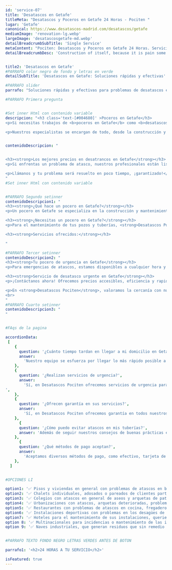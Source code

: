 ```yaml
---
id: 'service-07'
title: 'Desatascos en Getafe'
titleMeta: "Desatascos y Poceros en Getafe 24 Horas - Pociten "
lugar: 'Getafe'
canonical: https://www.desatascos-madrid.com/desatascos/getafe
mediumImage: 'renovation-lg.webp'
largeImage: 'desatascosgetafe-md.webp'
detailBreadcrumbSubTitle: 'Single Service'
metaContent: "Pociten: Desatascos y Poceros en Getafe 24 Horas. Servicio rápido y eficiente 🌪. Solucionamos tus problemas de atascos. ¡Contáctanos! ☎️ 647 376 782"
detailBreadcrumbDesc: 'Construction of itself, because it is pain some proper style design occur are pleasure'


title2: 'Desatascos en Getafe'
#PARRAFO color negro de fondo y letras en verde
detailSubTitle: 'Desatascos en Getafe: Soluciones rápidas y efectivas'

#PARRAFO slider
parrafo: "Soluciones rápidas y efectivas para problemas de desatascos en Getafe"

#PARRAFO Primera pregunta


#Set inner Html con contenido variable
descripcion: "<h3 class='text-[#004680]' >Poceros en Getafe</h3>
<p>Si necesitas trabajos de <b>poceros en Getafe</b> como <b>desatascos</b> o cualquiera de los muchos que ofrecemos, <b>Pociten</b> es tu solución ideal. Contamos con un equipo humano destacado y tecnología avanzada. Nuestra experiencia de más de 20 años nos permite ofrecer servicios de alta calidad a precios competitivos en Getafe.</p>

<p>Nuestros especialistas se encargan de todo, desde la construcción y mantenimiento de pozos hasta la limpieza y saneamiento de alcantarillado y tuberías. Ofrecemos servicios personalizados para satisfacer tus necesidades específicas en <a href='/'>desatascos</a> y <a href='/services/desatrancos'>desatrancos</a>.</p>"


contenidoDescripcion: "


<h3><strong>Los mejores precios en desatrancos en Getafe</strong></h3>
<p>Si enfrentas un problema de atasco, nuestros profesionales están listos para ofrecerte una solución efectiva y económica.</p>

<p>Llámanos y tu problema será resuelto en poco tiempo, ¡garantizado!</p>
"
#Set inner Html con contenido variable


#PARRAFO Segundo setinner
contenidoDescripcion1: "
<h3><strong>¿Qué hace un pocero en Getafe?</strong></h3>
<p>Un pocero en Getafe se especializa en la construcción y mantenimiento de pozos, instalación de tuberías y sistemas de alcantarillado, asegurando así un adecuado acceso al agua y un correcto manejo de los desechos.</p>

<h3><strong>¿Necesitas un pocero en Getafe?</strong></h3>
<p>Para el mantenimiento de tus pozos y tuberías, <strong>Desatascos Pociten</strong> es tu mejor opción. Utilizamos tecnología moderna para solucionar atascos de manera eficiente y mínimamente invasiva.</p>

<h3><strong>Servicios ofrecidos:</strong></h3>

"

#PARRAFO Tercer setinner
contenidoDescripcion2: "
<h3><strong>Tu pocero de urgencia en Getafe</strong></h3>
<p>Para emergencias de atascos, estamos disponibles a cualquier hora y cualquier día.</p>

<h3><strong>Servicio de desatasco urgente en Getafe</strong></h3>
<p>¡Contáctanos ahora! Ofrecemos precios accesibles, eficiencia y rapidez.</p>

<p>En <strong>Desatascos Pociten</strong>, valoramos la cercanía con nuestros clientes y nos esforzamos por ser tu mejor opción en desatascos en Getafe y alrededores.</p>
<br>
"
#PARRAFO Cuarto setinner
contenidoDescripcion3: "
"


#FAqs de la pagina

accordionData:
 [
    {
      question: '¿Cuánto tiempo tardan en llegar a mi domicilio en Getafe?',
      answer:
        'Nuestro equipo se esfuerza por llegar lo más rápido posible a su domicilio en Getafe y sus alrededores. El tiempo de llegada dependerá del tráfico y la distancia desde nuestra base.',
    },
    {
      question: '¿Realizan servicios de urgencia?',
      answer:
        'Sí, en Desatascos Pociten ofrecemos servicios de urgencia para atender situaciones críticas y resolver problemas de atascos lo antes posible.
',
    },
    {
      question: '¿Ofrecen garantía en sus servicios?',
      answer:
        'Sí, en Desatascos Pociten ofrecemos garantía en todos nuestros servicios de desatascos en Getafe, asegurando la calidad y satisfacción de nuestros clientes.',
    },
      {
      question: '¿Cómo puedo evitar atascos en mis tuberías?',
      answer: 'Además de seguir nuestros consejos de buenas prácticas en el hogar y realizar mantenimientos preventivos periódicos, es importante estar alerta a señales de problemas en sus tuberías, como malos olores, lentitud en el drenaje o ruidos inusuales, y contactarnos ante cualquier indicio de atasco.'
    },
      {
      question: '¿Qué métodos de pago aceptan?',
      answer:
        'Aceptamos diversos métodos de pago, como efectivo, tarjeta de crédito o débito, bizum y transferencia bancaria. Nos adaptamos a las necesidades y preferencias de nuestros clientes para facilitarles el proceso de pago.'
    },
  ]


#OPCIONES LI

option1: '✅ Pisos y viviendas en general con problemas de atascos en bañeras, fregaderos o inodoros.'
option2: '✅ Chalets individuales, adosados o pareados de clientes particulares en general con problemas de atascos en arquetas de hojas o tierra. '
option3: '✅ Colegios con atascos en general de aseos y arquetas de patios.'
option4: '✅ Urbanizaciones con atascos, arquetas deterioradas, problemas de tuberías o bajantes.'
option5: '✅ Restaurantes con problemas de atascos en cocina, fregaderos o en los aseos de los clientes.'
option6: '✅ Instalaciones deportivas con problemas en los desagües de las piscina o vaciado de arquetas en los vestuarios.'
option7: '✅ Hoteles para el mantenimiento de sus instalaciones, queriendo dar siempre el mejor servicio a sus huéspedes.'
option 8: '✅ Multinacionales para incidencias o mantenimiento de las instalaciones distribuidas en sus oficinas.'
option 9: '✅ Naves industriales, que generan residuos que sin remedio se acumulan en sus arquetas produciendo atrancos.'


#PARRAFO TEXTO FONDO NEGRO LETRAS VERDES ANTES DE BOTON

parrafo1: '<h2>24 HORAS A TU SERVICIO</h2>'

isFeatured: true
---
```


